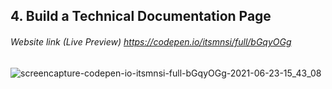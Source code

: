 ## 4. Build a Technical Documentation Page
###### Website link (Live Preview) https://codepen.io/itsmnsi/full/bGqyOGg

![screencapture-codepen-io-itsmnsi-full-bGqyOGg-2021-06-23-15_43_08](https://user-images.githubusercontent.com/36513491/123119164-e80c4800-d460-11eb-92ca-5e0b5b06eeed.png)
